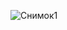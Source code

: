 ![Снимок1](https://github.com/AnBeley/Auto_7/assets/126503303/49738f5c-4772-4a98-b13a-57a5f0766137)
